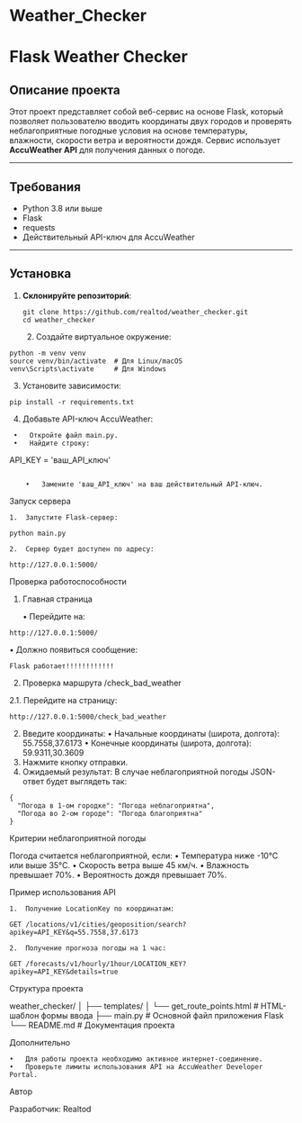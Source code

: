 # Weather_Checker

# Flask Weather Checker

## Описание проекта
Этот проект представляет собой веб-сервис на основе Flask, который позволяет пользователю вводить координаты двух городов и проверять неблагоприятные погодные условия на основе температуры, влажности, скорости ветра и вероятности дождя. Сервис использует **AccuWeather API** для получения данных о погоде.

---

## **Требования**
- Python 3.8 или выше
- Flask
- requests
- Действительный API-ключ для AccuWeather

---

## **Установка**

1. **Склонируйте репозиторий**:
   ```
   git clone https://github.com/realtod/weather_checker.git
   cd weather_checker
   ```

	2.	Создайте виртуальное окружение:
```
python -m venv venv
source venv/bin/activate  # Для Linux/macOS
venv\Scripts\activate     # Для Windows
```
3.	Установите зависимости:
```
pip install -r requirements.txt
```

4.	Добавьте API-ключ AccuWeather:
   ```
	•	Откройте файл main.py.
	•	Найдите строку:
```
API_KEY = 'ваш_API_ключ'
```

	•	Замените 'ваш_API_ключ' на ваш действительный API-ключ.
```
Запуск сервера

	1.	Запустите Flask-сервер:

```python main.py```


	2.	Сервер будет доступен по адресу:

```http://127.0.0.1:5000/```

Проверка работоспособности

1. Главная страница

	•	Перейдите на:

```http://127.0.0.1:5000/```


•	Должно появиться сообщение:

```Flask работает!!!!!!!!!!!!```

2. Проверка маршрута /check_bad_weather

2.1.	Перейдите на страницу:

```http://127.0.0.1:5000/check_bad_weather```


2.	Введите координаты:
	•	Начальные координаты (широта, долгота): 55.7558,37.6173
	•	Конечные координаты (широта, долгота): 59.9311,30.3609
3.	Нажмите кнопку отправки.
4.	Ожидаемый результат:
В случае неблагоприятной погоды JSON-ответ будет выглядеть так:
```
{
  "Погода в 1-ом городке": "Погода неблагоприятна",
  "Погода во 2-ом городе": "Погода благоприятна"
}
```
Критерии неблагоприятной погоды

Погода считается неблагоприятной, если:
	•	Температура ниже -10°C или выше 35°C.
	•	Скорость ветра выше 45 км/ч.
	•	Влажность превышает 70%.
	•	Вероятность дождя превышает 70%.

Пример использования API

	1.	Получение LocationKey по координатам:

```GET /locations/v1/cities/geoposition/search?apikey=API_KEY&q=55.7558,37.6173```


	2.	Получение прогноза погоды на 1 час:

```GET /forecasts/v1/hourly/1hour/LOCATION_KEY?apikey=API_KEY&details=true```

Структура проекта

weather_checker/
│
├── templates/
│   └── get_route_points.html      # HTML-шаблон формы ввода
├── main.py                        # Основной файл приложения Flask
└── README.md                      # Документация проекта

Дополнительно

	•	Для работы проекта необходимо активное интернет-соединение.
	•	Проверьте лимиты использования API на AccuWeather Developer Portal.

Автор

Разработчик: Realtod
